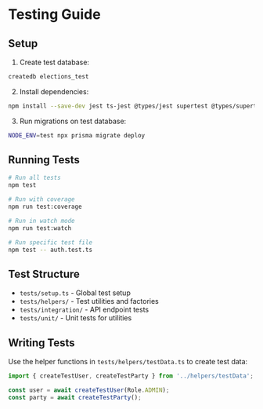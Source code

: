 # Testing Guide

## Setup

1. Create test database:
```bash
createdb elections_test
```

2. Install dependencies:
```bash
npm install --save-dev jest ts-jest @types/jest supertest @types/supertest
```

3. Run migrations on test database:
```bash
NODE_ENV=test npx prisma migrate deploy
```

## Running Tests

```bash
# Run all tests
npm test

# Run with coverage
npm run test:coverage

# Run in watch mode
npm run test:watch

# Run specific test file
npm test -- auth.test.ts
```

## Test Structure

- `tests/setup.ts` - Global test setup
- `tests/helpers/` - Test utilities and factories
- `tests/integration/` - API endpoint tests
- `tests/unit/` - Unit tests for utilities

## Writing Tests

Use the helper functions in `tests/helpers/testData.ts` to create test data:

```typescript
import { createTestUser, createTestParty } from '../helpers/testData';

const user = await createTestUser(Role.ADMIN);
const party = await createTestParty();
```
